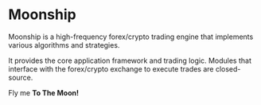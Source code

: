 # Moonship

Moonship is a high-frequency forex/crypto trading engine that implements various
algorithms and strategies.

It provides the core application framework and trading logic. Modules that
interface with the forex/crypto exchange to execute trades are closed-source. 

Fly me **To The Moon!**
